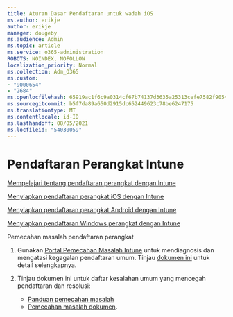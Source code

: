 ```yaml
---
title: Aturan Dasar Pendaftaran untuk wadah iOS
ms.author: erikje
author: erikje
manager: dougeby
ms.audience: Admin
ms.topic: article
ms.service: o365-administration
ROBOTS: NOINDEX, NOFOLLOW
localization_priority: Normal
ms.collection: Adm_O365
ms.custom:
- "9000654"
- "2684"
ms.openlocfilehash: 65919ac1f6c9a0314cf67b74137d3635a25313cefe7582f905466e2e31387842
ms.sourcegitcommit: b5f7da89a650d2915dc652449623c78be6247175
ms.translationtype: MT
ms.contentlocale: id-ID
ms.lasthandoff: 08/05/2021
ms.locfileid: "54030059"
---
```

# <a name="intune-device-enrollment"></a>Pendaftaran Perangkat Intune

[Mempelajari tentang pendaftaran perangkat dengan Intune](https://docs.microsoft.com/intune/enrollment/device-enrollment)

[Menyiapkan pendaftaran perangkat iOS dengan Intune](https://docs.microsoft.com/intune/enrollment/ios-enroll)

[Menyiapkan pendaftaran perangkat Android dengan Intune](https://docs.microsoft.com/intune/android-enroll)

[Menyiapkan pendaftaran Windows perangkat dengan Intune](https://docs.microsoft.com/intune/windows-enroll)

Pemecahan masalah pendaftaran perangkat

1. Gunakan [Portal Pemecahan Masalah Intune](https://devicemanagement.microsoft.com/#blade/Microsoft_Intune_DeviceSettings/TroubleshootBlade) untuk mendiagnosis dan mengatasi kegagalan pendaftaran umum. Tinjau [dokumen ini](https://docs.microsoft.com/intune/help-desk-operators) untuk detail selengkapnya.

2. Tinjau dokumen ini untuk daftar kesalahan umum yang mencegah pendaftaran dan resolusi:
    - [Panduan pemecahan masalah](https://support.microsoft.com/help/4469913/troubleshooting-windows-device-enrollment-problems-in-microsoft-intune)
    - [Pemecahan masalah dokumen](https://docs.microsoft.com/intune/troubleshoot-device-enrollment-in-intune).
